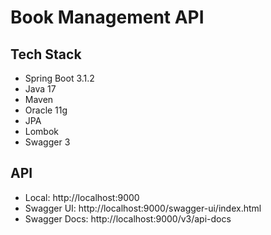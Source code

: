 # Book Management API

## Tech Stack
- Spring Boot 3.1.2
- Java 17
- Maven
- Oracle 11g
- JPA
- Lombok
- Swagger 3

## API
- Local: http://localhost:9000
- Swagger UI: http://localhost:9000/swagger-ui/index.html
- Swagger Docs: http://localhost:9000/v3/api-docs